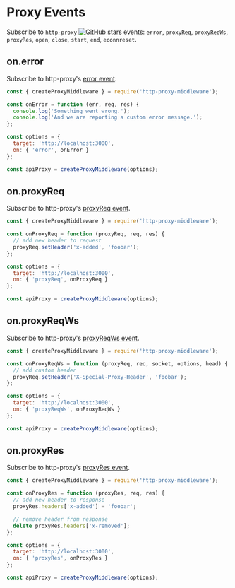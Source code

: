 # Proxy Events

Subscribe to [`http-proxy`](https://github.com/nodejitsu/node-http-proxy) [![GitHub stars](https://img.shields.io/github/stars/nodejitsu/node-http-proxy.svg?style=social&label=Star)](https://github.com/nodejitsu/node-http-proxy) events: `error`, `proxyReq`, `proxyReqWs`, `proxyRes`, `open`, `close`, `start`, `end`, `econnreset`.

## on.error

Subscribe to http-proxy's [error event](https://www.npmjs.com/package/http-proxy#listening-for-proxy-events).

```javascript
const { createProxyMiddleware } = require('http-proxy-middleware');

const onError = function (err, req, res) {
  console.log('Something went wrong.');
  console.log('And we are reporting a custom error message.');
};

const options = {
  target: 'http://localhost:3000',
  on: { 'error', onError }
};

const apiProxy = createProxyMiddleware(options);
```

## on.proxyReq

Subscribe to http-proxy's [proxyReq event](https://www.npmjs.com/package/http-proxy#listening-for-proxy-events).

```javascript
const { createProxyMiddleware } = require('http-proxy-middleware');

const onProxyReq = function (proxyReq, req, res) {
  // add new header to request
  proxyReq.setHeader('x-added', 'foobar');
};

const options = {
  target: 'http://localhost:3000',
  on: { 'proxyReq', onProxyReq }
};

const apiProxy = createProxyMiddleware(options);
```

## on.proxyReqWs

Subscribe to http-proxy's [proxyReqWs event](https://www.npmjs.com/package/http-proxy#listening-for-proxy-events).

```javascript
const { createProxyMiddleware } = require('http-proxy-middleware');

const onProxyReqWs = function (proxyReq, req, socket, options, head) {
  // add custom header
  proxyReq.setHeader('X-Special-Proxy-Header', 'foobar');
};

const options = {
  target: 'http://localhost:3000',
  on: { 'proxyReqWs', onProxyReqWs }
};

const apiProxy = createProxyMiddleware(options);
```

## on.proxyRes

Subscribe to http-proxy's [proxyRes event](https://www.npmjs.com/package/http-proxy#listening-for-proxy-events).

```javascript
const { createProxyMiddleware } = require('http-proxy-middleware');

const onProxyRes = function (proxyRes, req, res) {
  // add new header to response
  proxyRes.headers['x-added'] = 'foobar';

  // remove header from response
  delete proxyRes.headers['x-removed'];
};

const options = {
  target: 'http://localhost:3000',
  on: { 'proxyRes', onProxyRes }
};

const apiProxy = createProxyMiddleware(options);
```
